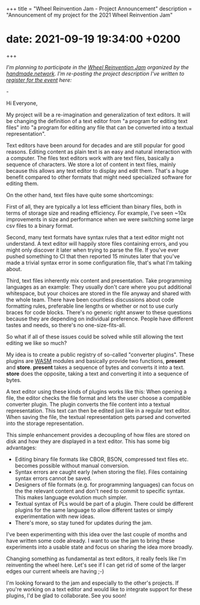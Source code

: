+++
title = "Wheel Reinvention Jam - Project Announcement"
description = "Announcement of my project for the 2021 Wheel Reinvention Jam"
# date:   2021-09-19 19:34:00 +0200
+++

*I'm planning to participate in the [Wheel Reinvention Jam](https://handmade.network/jam) organized by the [handmade.network](https://handmade.network/). I'm re-posting the project description I've written to [register for the event](https://handmade.network/forums/jam/t/8074-register_here__jam_projects___teams%2521) here:*

\-

Hi Everyone,

My project will be a re-imagination and generalization of text editors. It will be changing the definition of a text editor from "a program for editing text files" into "a program for editing any file that can be converted into a textual representation". 

Text editors have been around for decades and are still popular for good reasons. Editing content as plain text is an easy and natural interaction with a computer. The files text editors work with are text files, basically a sequence of characters. We store a lot of content in text files, mainly because this allows any text editor to display and edit them. That's a huge benefit compared to other formats that might need specialized software for editing them.

On the other hand, text files have quite some shortcomings: 

First of all, they are typically a lot less efficient than binary files, both in terms of storage size and reading efficiency. For example, I've seen ~10x improvements in size and performance when we were switching some large csv files to a binary format. 

Second, many text formats have syntax rules that a text editor might not understand. A text editor will happily store files containing errors, and you might only discover it later when trying to parse the file. If you've ever pushed something to CI that then reported 15 minutes later that you've made a trivial syntax error in some configuration file, that's what I'm talking about. 

Third, text files inherently mix content and presentation. Take programming languages as an example: They usually don't care where you put additional whitespace, but your choices are stored in the file anyway and shared with the whole team. There have been countless discussions about code formatting rules, preferable line lengths or whether or not to use curly braces for code blocks. There's no generic right answer to these questions because they are depending on individual preference. People have different tastes and needs, so there's no one-size-fits-all.

So what if all of these issues could be solved while still allowing the text editing we like so much?

My idea is to create a public registry of so-called "converter plugins". These plugins are [WASM](https://webassembly.org/) modules and basically provide two functions, **present** and **store**. **present** takes a sequence of bytes and converts it into a text. **store** does the opposite, taking a text and converting it into a sequence of bytes.

A text editor using these kinds of plugins works like this: When opening a file, the editor checks the file format and lets the user choose a compatible converter plugin. The plugin converts the file content into a textual representation. This text can then be edited just like in a regular text editor. When saving the file, the textual representation gets parsed and converted into the storage representation.

This simple enhancement provides a decoupling of how files are stored on disk and how they are displayed in a text editor. This has some big advantages:

- Editing binary file formats like CBOR, BSON, compressed text files etc. becomes possible without manual conversion.
- Syntax errors are caught early (when storing the file). Files containing syntax errors cannot be saved.
- Designers of file formats (e.g. for programming languages) can focus on the the relevant content and don't need to commit to specific syntax. This makes language evolution much simpler.
- Textual syntax of PLs would be part of a plugin. There could be different plugins for the same language to allow different tastes or simply experimentation with new ideas.
- There's more, so stay tuned for updates during the jam.

I've been experimenting with this idea over the last couple of months and have written some code already. I want to use the jam to bring these experiments into a usable state and focus on sharing the idea more broadly. 

Changing something as fundamental as text editors, it really feels like I'm reinventing the wheel here. Let's see if I can get rid of some of the larger edges our current wheels are having ;-)

I'm looking forward to the jam and especially to the other's projects. If you're working on a text editor and would like to integrate support for these plugins, I'd be glad to collaborate. See you soon!